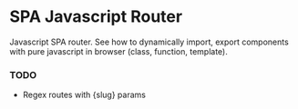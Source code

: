 # SPA Javascript Router
Javascript SPA router. See how to dynamically import, export components with pure javascript in browser (class, function, template). 

### TODO
 - Regex routes with {slug} params